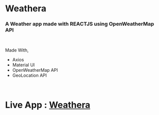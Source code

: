<h1>Weathera</h1>
<h3>A Weather app made with REACTJS using OpenWeatherMap API</h3>
<br>
<p>Made With, </p>
<ul>
    <li>Axios</li>
    <li>Material UI</li>
    <li>OpenWeatherMap API</li>
    <li>GeoLocation API</li>
    
</ul>
<br>
<h1>Live App : <a href="https://weathera.netlify.app">Weathera</a></h1>

